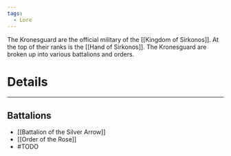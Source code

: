 ```yaml
---
tags:
  - Lore
---
```


The Kronesguard are the official military of the [[Kingdom of Sirkonos]]. At the top of their ranks is the [[Hand of Sirkonos]]. The Kronesguard are broken up into various battalions and orders.
# Details
---
## Battalions
- [[Battalion of the Silver Arrow]]
- [[Order of the Rose]]
- #TODO 